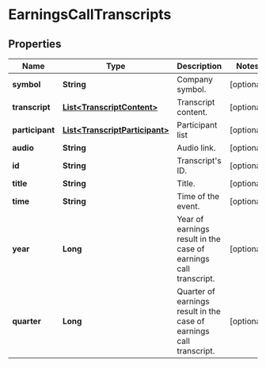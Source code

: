 

# EarningsCallTranscripts


## Properties

| Name | Type | Description | Notes |
|------------ | ------------- | ------------- | -------------|
|**symbol** | **String** | Company symbol. |  [optional] |
|**transcript** | [**List&lt;TranscriptContent&gt;**](TranscriptContent.md) | Transcript content. |  [optional] |
|**participant** | [**List&lt;TranscriptParticipant&gt;**](TranscriptParticipant.md) | Participant list |  [optional] |
|**audio** | **String** | Audio link. |  [optional] |
|**id** | **String** | Transcript&#39;s ID. |  [optional] |
|**title** | **String** | Title. |  [optional] |
|**time** | **String** | Time of the event. |  [optional] |
|**year** | **Long** | Year of earnings result in the case of earnings call transcript. |  [optional] |
|**quarter** | **Long** | Quarter of earnings result in the case of earnings call transcript. |  [optional] |



